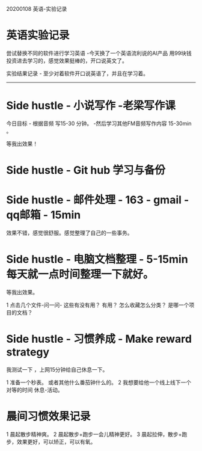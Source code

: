 
20200108 英语-实验记录

# 英语实验记录

尝试替换不同的软件进行学习英语 -今天换了一个英语流利说的AI产品 用99块钱投资进去学习的，感觉效果挺棒的，开口说英文了。 

实验结果记录 - 至少对着软件开口说英语了，并且在学习着。

-------------------------------------------------------
# Side hustle - 小说写作 -老梁写作课 

今日目标 - 根据音频 写15-30 分钟。 -然后学习其他FM音频写作内容 15-30min 。 

等我出效果！

# Side hustle - Git hub 学习与备份 

# Side hustle - 邮件处理 - 163 - gmail -qq邮箱 - 15min

效果不错，感觉很舒服。感觉整理了自己的一些事务。

# Side hustle - 电脑文档整理 - 5-15min 每天就一点时间整理一下就好。

等我出效果。

1 点击几个文件-问一问- 这些有没有用？ 有用？ 怎么收藏怎么分类？  是哪一个项目的文档？


# Side hustle - 习惯养成 - Make reward strategy

我测试一下 ，上网15分钟给自己休息一下。 

1 准备一个秒表。 或者其他什么番茄钟什么的。
2 我想要给他一个线上线下一个对等的时间 休息-活动。


# 晨间习惯效果记录

1 晨起散步精神爽。 
2 晨起散步+跑步一会儿精神更好。 
3 晨起拉伸，散步+跑步，效果更好，可以矫正，可以有氧。

